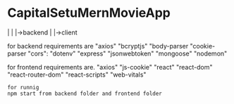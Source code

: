 # CapitalSetuMernMovieApp

|
|
|->backend
|
|->client



for backend requirements are
    "axios"
    "bcryptjs"
    "body-parser
    "cookie-parser
    "cors": 
    "dotenv"
    "express"
    "jsonwebtoken"
    "mongoose"
    "nodemon"
    
    
for frontend requirements are.
    "axios"
    "js-cookie"
    "react"
    "react-dom"
    "react-router-dom"
    "react-scripts"
    "web-vitals"
    
    
    
    
    for runnig 
    npm start from backend folder and frontend folder
    
    
    
